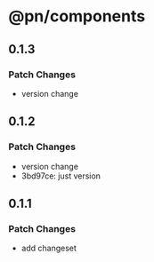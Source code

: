 # @pn/components

## 0.1.3

### Patch Changes

- version change

## 0.1.2

### Patch Changes

- version change
- 3bd97ce: just version

## 0.1.1

### Patch Changes

- add changeset

